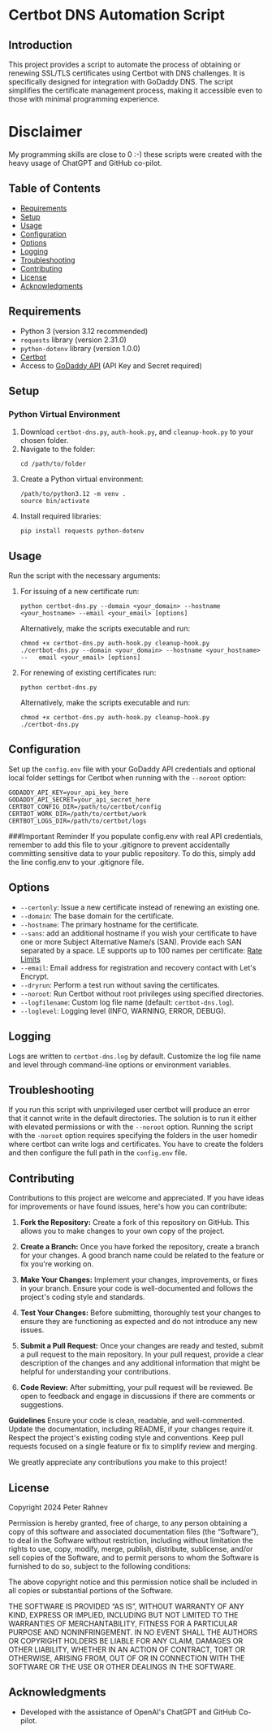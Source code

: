 # Certbot DNS Automation Script

## Introduction
This project provides a script to automate the process of obtaining or renewing SSL/TLS certificates using Certbot with DNS challenges. It is specifically designed for integration with GoDaddy DNS. The script simplifies the certificate management process, making it accessible even to those with minimal programming experience.

# Disclaimer
My programming skills are close to 0 :-) these scripts were created with the heavy usage of ChatGPT and GitHub co-pilot.

## Table of Contents
- [Requirements](#requirements)
- [Setup](#setup)
- [Usage](#usage)
- [Configuration](#configuration)
- [Options](#options)
- [Logging](#logging)
- [Troubleshooting](#troubleshooting)
- [Contributing](#contributing)
- [License](#license)
- [Acknowledgments](#acknowledgments)

## Requirements
- Python 3 (version 3.12 recommended)
- `requests` library (version 2.31.0)
- `python-dotenv` library (version 1.0.0)
- [Certbot](https://certbot.eff.org/)
- Access to [GoDaddy API](https://developer.godaddy.com/) (API Key and Secret required)

## Setup
### Python Virtual Environment
1. Download `certbot-dns.py`, `auth-hook.py`, and `cleanup-hook.py` to your chosen folder.
2. Navigate to the folder:
   ```
   cd /path/to/folder
   ```
3. Create a Python virtual environment:
   ```
   /path/to/python3.12 -m venv .
   source bin/activate
   ```
4. Install required libraries:
   ```
   pip install requests python-dotenv
   ```

## Usage
Run the script with the necessary arguments:

1. For issuing of a new certificate run:
	
	```
	python certbot-dns.py --domain <your_domain> --hostname 	<your_hostname> --email <your_email> [options]
	```

	Alternatively, make the scripts executable and run:
	
	```
	chmod +x certbot-dns.py auth-hook.py cleanup-hook.py
	./certbot-dns.py --domain <your_domain> --hostname <your_hostname> --	email <your_email> [options]
	```
2. For renewing of existing certificates run:
	
	```
	python certbot-dns.py
	```
	Alternatively, make the scripts executable and run:
	
	```
	chmod +x certbot-dns.py auth-hook.py cleanup-hook.py
	./certbot-dns.py
	```


## Configuration
Set up the `config.env` file with your GoDaddy API credentials and optional local folder settings for Certbot when running with the `--noroot` option:

```
GODADDY_API_KEY=your_api_key_here
GODADDY_API_SECRET=your_api_secret_here
CERTBOT_CONFIG_DIR=/path/to/certbot/config
CERTBOT_WORK_DIR=/path/to/certbot/work
CERTBOT_LOGS_DIR=/path/to/certbot/logs
```
###Important Reminder
If you populate config.env with real API credentials, remember to add this file to your .gitignore to prevent accidentally committing sensitive data to your public repository. To do this, simply add the line config.env to your .gitignore file.

## Options
- `--certonly`: Issue a new certificate instead of renewing an existing one.
-  `--domain`: The base domain for the certificate.
- `--hostname`: The primary hostname for the certificate.
- `--sans`: add an additional hostname if you wish your certificate to have one or more Subject Alternative Name/s (SAN). Provide each SAN separated by a space. LE supports up to 100 names per certificate: [Rate Limits](https://letsencrypt.org/docs/rate-limits/)
- `--email`: Email address for registration and recovery contact with Let's Encrypt.
- `--dryrun`: Perform a test run without saving the certificates.
- `--noroot`: Run Certbot without root privileges using specified directories.
- `--logfilename`: Custom log file name (default: `certbot-dns.log`).
- `--loglevel`: Logging level (INFO, WARNING, ERROR, DEBUG).


## Logging
Logs are written to `certbot-dns.log` by default. Customize the log file name and level through command-line options or environment variables.

## Troubleshooting

If you run this script with unprivileged user certbot will produce an error that it cannot write in the default directories. The solution is to run it either with elevated permissions or with the `--noroot` option. Running the script with the `-noroot` option requires specifying the folders in the user homedir where certbot can write logs and certificates. You have to create the folders and then configure the full path in the `config.env` file.

## Contributing

Contributions to this project are welcome and appreciated. If you have ideas for improvements or have found issues, here's how you can contribute:

1. **Fork the Repository:** Create a fork of this repository on GitHub. This allows you to make changes to your own copy of the project.

2. **Create a Branch:** Once you have forked the repository, create a branch for your changes. A good branch name could be related to the feature or fix you're working on.

3. **Make Your Changes:** Implement your changes, improvements, or fixes in your branch. Ensure your code is well-documented and follows the project's coding style and standards.

4. **Test Your Changes:** Before submitting, thoroughly test your changes to ensure they are functioning as expected and do not introduce any new issues.

5. **Submit a Pull Request:** Once your changes are ready and tested, submit a pull request to the main repository. In your pull request, provide a clear description of the changes and any additional information that might be helpful for understanding your contributions.

6. **Code Review:** After submitting, your pull request will be reviewed. Be open to feedback and engage in discussions if there are comments or suggestions.

**Guidelines**
Ensure your code is clean, readable, and well-commented.
Update the documentation, including README, if your changes require it.
Respect the project's existing coding style and conventions.
Keep pull requests focused on a single feature or fix to simplify review and merging.

We greatly appreciate any contributions you make to this project!



## License
Copyright 2024 Peter Rahnev

Permission is hereby granted, free of charge, to any person obtaining a copy of this software and associated documentation files (the “Software”), to deal in the Software without restriction, including without limitation the rights to use, copy, modify, merge, publish, distribute, sublicense, and/or sell copies of the Software, and to permit persons to whom the Software is furnished to do so, subject to the following conditions:

The above copyright notice and this permission notice shall be included in all copies or substantial portions of the Software.

THE SOFTWARE IS PROVIDED “AS IS”, WITHOUT WARRANTY OF ANY KIND, EXPRESS OR IMPLIED, INCLUDING BUT NOT LIMITED TO THE WARRANTIES OF MERCHANTABILITY, FITNESS FOR A PARTICULAR PURPOSE AND NONINFRINGEMENT. IN NO EVENT SHALL THE AUTHORS OR COPYRIGHT HOLDERS BE LIABLE FOR ANY CLAIM, DAMAGES OR OTHER LIABILITY, WHETHER IN AN ACTION OF CONTRACT, TORT OR OTHERWISE, ARISING FROM, OUT OF OR IN CONNECTION WITH THE SOFTWARE OR THE USE OR OTHER DEALINGS IN THE SOFTWARE.
## Acknowledgments
- Developed with the assistance of OpenAI's ChatGPT and GitHub Co-pilot.

